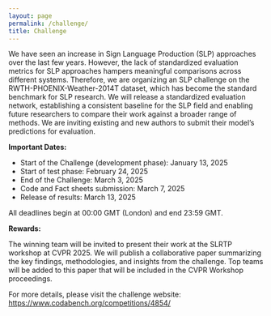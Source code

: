```yaml
---
layout: page
permalink: /challenge/
title: Challenge
---
```


We have seen an increase in Sign Language Production (SLP) approaches over the last few years. However, the lack of standardized evaluation metrics for SLP approaches hampers meaningful comparisons across different systems. Therefore, we are organizing an SLP challenge on the RWTH-PHOENIX-Weather-2014T dataset, which has become the standard benchmark for SLP research. We will release a standardized evaluation network, establishing a consistent baseline for the SLP field and enabling future researchers to compare their work against a broader range of methods.  We are inviting existing and new authors to submit their model’s predictions for evaluation. 

**Important Dates:**
- Start of the Challenge (development phase): January 13, 2025 
- Start of test phase: February 24, 2025 
- End of the Challenge: March 3, 2025 
- Code and Fact sheets submission: March 7, 2025 
- Release of results: March 13, 2025

All deadlines begin at 00:00 GMT (London) and end 23:59 GMT.

**Rewards:**

The winning team will be invited to present their work at the SLRTP workshop at CVPR 2025. We will publish a collaborative paper summarizing the key findings, methodologies, and insights from the challenge. Top teams will be added to this paper that will be included in the CVPR Workshop proceedings.

For more details, please visit the challenge website: https://www.codabench.org/competitions/4854/ 
